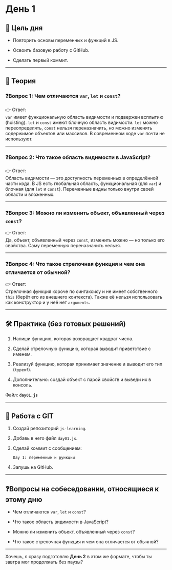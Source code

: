 # День 1

## 🎯 Цель дня

- Повторить основы переменных и функций в JS.
    
- Освоить базовую работу с GitHub.
    
- Сделать первый коммит.
    

---

## 📖 Теория

### ❓Вопрос 1: Чем отличаются `var`, `let` и `const`?

👉 Ответ:  
`var` имеет функциональную область видимости и подвержен всплытию (hoisting). `let` и `const` имеют блочную область видимости. `let` можно переопределять, `const` нельзя переназначить, но можно изменять содержимое объектов или массивов. В современном коде `var` почти не используют.

---

### ❓Вопрос 2: Что такое область видимости в JavaScript?

👉 Ответ:  
Область видимости — это доступность переменных в определённой части кода. В JS есть глобальная область, функциональная (для `var`) и блочная (для `let` и `const`). Переменные видны только внутри своей области и вложенных.

---

### ❓Вопрос 3: Можно ли изменить объект, объявленный через `const`?

👉 Ответ:  
Да, объект, объявленный через `const`, изменить можно — но только его свойства. Саму переменную переназначить нельзя.

---

### ❓Вопрос 4: Что такое стрелочная функция и чем она отличается от обычной?

👉 Ответ:  
Стрелочная функция короче по синтаксису и не имеет собственного `this` (берёт его из внешнего контекста). Также её нельзя использовать как конструктор и у неё нет `arguments`.

---

## 🛠 Практика (без готовых решений)

1. Напиши функцию, которая возвращает квадрат числа.
    
2. Сделай стрелочную функцию, которая выводит приветствие с именем.
    
3. Реализуй функцию, которая принимает значение и выводит его тип (`typeof`).
    
4. Дополнительно: создай объект с парой свойств и выведи их в консоль.
    

Файл: **`day01.js`**

---

## 🌱 Работа с GIT

1. Создай репозиторий `js-learning`.
    
2. Добавь в него файл `day01.js`.
    
3. Сделай коммит с сообщением:
    
    ```
    Day 1: переменные и функции
    ```
    
4. Запушь на GitHub.
    

---

## ❓Вопросы на собеседовании, относящиеся к этому дню

- Чем отличаются `var`, `let` и `const`?
    
- Что такое область видимости в JavaScript?
    
- Можно ли изменить объект, объявленный через `const`?
    
- Что такое стрелочная функция и чем она отличается от обычной?
    

---

Хочешь, я сразу подготовлю **День 2** в этом же формате, чтобы ты завтра мог продолжать без паузы?